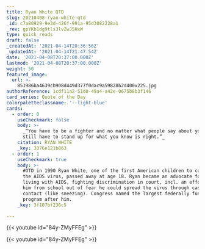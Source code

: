 ```yaml
---
title: Ryan White QTD
slug: 20210408-ryan-white-qtd
_id: c7a80929-9e3d-426f-991a-95d3082228a1
_rev: gpYKb1dg9tls3lvZwJ5HxW
type: quick_reads
draft: false
_createdAt: '2021-04-14T20:36:56Z'
_updatedAt: '2021-04-14T21:47:54Z'
date: '2021-04-08T20:37:00.000Z'
lastmod: '2021-04-08T20:37:00.000Z'
weight: 50
featured_image:
  url: >-
    851986ba4639cb908d449d377f0dac9a59828b2d400x225.jpg
authorReference: 1cdf11a2-51d0-49a4-a42e-0675b8b3f146
card_series: Quote of the Day
colorpaletteclassname: '--light-blue'
cards:
  - order: 0
    useCheckmark: false
    body: >-
      _“You have to be a fighter and no matter what people say about you, you
      still have to stand up for what you know is right.”_
    citation: RYAN WHITE
    _key: 3376e121b863
  - order: 1
    useCheckmark: true
    body: >-
      #OTD in 1990 Ryan White, one of the first American children to contract
      the AIDS virus, passed away at age 18. Ryan became an advocate for those
      living with AIDS, fighting discrimination in court, incl. an effort to bar
      him from school out of fear he could spread the virus through casual
      contact (like sneezing). Congress named the largest federally funded AIDS
      program after him.
    _key: 3f107bf236c5

---
```

{{< youtube id="84y-ZMyFFEg" >}}

{{< youtube id="84y-ZMyFFEg" >}}
